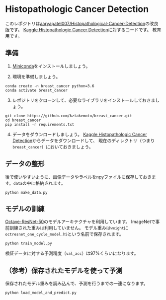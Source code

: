 # Histopathologic Cancer Detection
このレポジトリは[aaryapatel007/Histopathological-Cancer-Detection](https://github.com/aaryapatel007/Histopathological-Cancer-Detection)の改良版です。
[Kaggle Histopathologic Cancer Detection](https://www.kaggle.com/c/histopathologic-cancer-detection)に対するコードです。
教育用です。

## 準備
1. [Miniconda](https://docs.conda.io/en/latest/miniconda.html)をインストールしましょう。

2. 環境を準備しましょう。
```
conda create -n breast_cancer python=3.6
conda activate breast_cancer
```
3. レポジトリをクローンして、必要なライブラリをインストールしておきましょう。
```
git clone https://github.com/kztakemoto/breast_cancer.git
cd breast_cancer
pip install -r requirements.txt
```
4. データをダウンロードしましょう。
[Kaggle Histopathologic Cancer Detection](https://www.kaggle.com/c/histopathologic-cancer-detection)からデータをダウンロードして、
現在のディレクトリ（つまり``breast_cancer``）においておきましょう。

## データの整形
後で使いやすいように、画像データやラベルをnpyファイルに保存しておきます。``data``の中に格納されます。
```
python make_data.py
```

## モデルの訓練
[Octave-ResNet-50](https://docs.openvinotoolkit.org/latest/omz_models_model_octave_resnet_50_0_125.html)のモデルアーキテクチャを利用しています。
ImageNetで事前訓練された重みは利用していません。
モデル重みは``weight``に``octresnet_one_cycle_model.h5``という名前で保存されます。
```
python train_model.py
```
検証データに対する予測精度（``val_acc``）は97%くらいになります。

## （参考）保存されたモデルを使って予測
保存されたモデル重みを読み込んで、予測を行うまでの一連になります。
```
python load_model_and_predict.py
```
